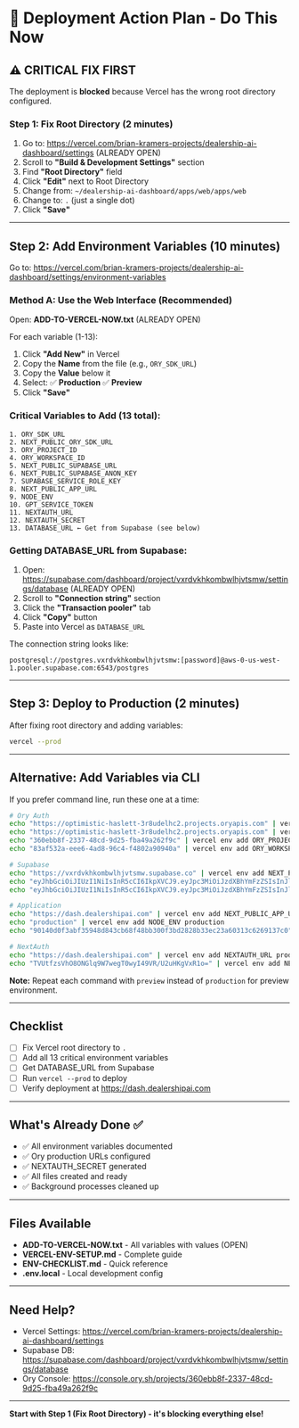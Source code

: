 # 🚀 Deployment Action Plan - Do This Now

## ⚠️ CRITICAL FIX FIRST

The deployment is **blocked** because Vercel has the wrong root directory configured.

### Step 1: Fix Root Directory (2 minutes)

1. Go to: https://vercel.com/brian-kramers-projects/dealership-ai-dashboard/settings (ALREADY OPEN)
2. Scroll to **"Build & Development Settings"** section
3. Find **"Root Directory"** field
4. Click **"Edit"** next to Root Directory
5. Change from: `~/dealership-ai-dashboard/apps/web/apps/web`
6. Change to: `.` (just a single dot)
7. Click **"Save"**

---

## Step 2: Add Environment Variables (10 minutes)

Go to: https://vercel.com/brian-kramers-projects/dealership-ai-dashboard/settings/environment-variables

### Method A: Use the Web Interface (Recommended)

Open: **ADD-TO-VERCEL-NOW.txt** (ALREADY OPEN)

For each variable (1-13):
1. Click **"Add New"** in Vercel
2. Copy the **Name** from the file (e.g., `ORY_SDK_URL`)
3. Copy the **Value** below it
4. Select: ✅ **Production** ✅ **Preview**
5. Click **"Save"**

### Critical Variables to Add (13 total):

```
1. ORY_SDK_URL
2. NEXT_PUBLIC_ORY_SDK_URL
3. ORY_PROJECT_ID
4. ORY_WORKSPACE_ID
5. NEXT_PUBLIC_SUPABASE_URL
6. NEXT_PUBLIC_SUPABASE_ANON_KEY
7. SUPABASE_SERVICE_ROLE_KEY
8. NEXT_PUBLIC_APP_URL
9. NODE_ENV
10. GPT_SERVICE_TOKEN
11. NEXTAUTH_URL
12. NEXTAUTH_SECRET
13. DATABASE_URL ← Get from Supabase (see below)
```

### Getting DATABASE_URL from Supabase:

1. Open: https://supabase.com/dashboard/project/vxrdvkhkombwlhjvtsmw/settings/database (ALREADY OPEN)
2. Scroll to **"Connection string"** section
3. Click the **"Transaction pooler"** tab
4. Click **"Copy"** button
5. Paste into Vercel as `DATABASE_URL`

The connection string looks like:
```
postgresql://postgres.vxrdvkhkombwlhjvtsmw:[password]@aws-0-us-west-1.pooler.supabase.com:6543/postgres
```

---

## Step 3: Deploy to Production (2 minutes)

After fixing root directory and adding variables:

```bash
vercel --prod
```

---

## Alternative: Add Variables via CLI

If you prefer command line, run these one at a time:

```bash
# Ory Auth
echo "https://optimistic-haslett-3r8udelhc2.projects.oryapis.com" | vercel env add ORY_SDK_URL production
echo "https://optimistic-haslett-3r8udelhc2.projects.oryapis.com" | vercel env add NEXT_PUBLIC_ORY_SDK_URL production
echo "360ebb8f-2337-48cd-9d25-fba49a262f9c" | vercel env add ORY_PROJECT_ID production
echo "83af532a-eee6-4ad8-96c4-f4802a90940a" | vercel env add ORY_WORKSPACE_ID production

# Supabase
echo "https://vxrdvkhkombwlhjvtsmw.supabase.co" | vercel env add NEXT_PUBLIC_SUPABASE_URL production
echo "eyJhbGciOiJIUzI1NiIsInR5cCI6IkpXVCJ9.eyJpc3MiOiJzdXBhYmFzZSIsInJlZiI6InZ4cmR2a2hrb21id2xoanZ0c213Iiwicm9sZSI6ImFub24iLCJpYXQiOjE3NTU0NjgwMDQsImV4cCI6MjA3MTA0NDAwNH0.5GEWgoolAs5l1zd0ftOBG7MfYZ20sKuxcR-w93VeF7s" | vercel env add NEXT_PUBLIC_SUPABASE_ANON_KEY production
echo "eyJhbGciOiJIUzI1NiIsInR5cCI6IkpXVCJ9.eyJpc3MiOiJzdXBhYmFzZSIsInJlZiI6InZ4cmR2a2hrb21id2xoanZ0c213Iiwicm9sZSI6InNlcnZpY2Vfcm9sZSIsImlhdCI6MTc1NTQ2ODAwNCwiZXhwIjoyMDcxMDQ0MDA0fQ.lLQNZjVAWQ_DeObUYMzXL4cQ81_R6MnDzYPlqIIxoR0" | vercel env add SUPABASE_SERVICE_ROLE_KEY production

# Application
echo "https://dash.dealershipai.com" | vercel env add NEXT_PUBLIC_APP_URL production
echo "production" | vercel env add NODE_ENV production
echo "90140d0f3abf35948d843cb68f48bb300f3bd2828b33ec23a60313c6269137c0" | vercel env add GPT_SERVICE_TOKEN production

# NextAuth
echo "https://dash.dealershipai.com" | vercel env add NEXTAUTH_URL production
echo "TVUtfzsVhO8ONGlq9W7wegT0wyI49VR/U2uHKgVxR1o=" | vercel env add NEXTAUTH_SECRET production
```

**Note:** Repeat each command with `preview` instead of `production` for preview environment.

---

## Checklist

- [ ] Fix Vercel root directory to `.`
- [ ] Add all 13 critical environment variables
- [ ] Get DATABASE_URL from Supabase
- [ ] Run `vercel --prod` to deploy
- [ ] Verify deployment at https://dash.dealershipai.com

---

## What's Already Done ✅

- ✅ All environment variables documented
- ✅ Ory production URLs configured
- ✅ NEXTAUTH_SECRET generated
- ✅ All files created and ready
- ✅ Background processes cleaned up

---

## Files Available

- **ADD-TO-VERCEL-NOW.txt** - All variables with values (OPEN)
- **VERCEL-ENV-SETUP.md** - Complete guide
- **ENV-CHECKLIST.md** - Quick reference
- **.env.local** - Local development config

---

## Need Help?

- Vercel Settings: https://vercel.com/brian-kramers-projects/dealership-ai-dashboard/settings
- Supabase DB: https://supabase.com/dashboard/project/vxrdvkhkombwlhjvtsmw/settings/database
- Ory Console: https://console.ory.sh/projects/360ebb8f-2337-48cd-9d25-fba49a262f9c

---

**Start with Step 1 (Fix Root Directory) - it's blocking everything else!**
